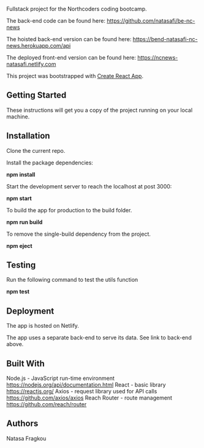 Fullstack project for the Northcoders coding bootcamp.

The back-end code can be found here: https://github.com/natasafi/be-nc-news

The hoisted back-end version can be found here: https://bend-natasafi-nc-news.herokuapp.com/api

The deployed front-end version can be found here: https://ncnews-natasafi.netlify.com

This project was bootstrapped with [Create React App](https://github.com/facebook/create-react-app).

## Getting Started
These instructions will get you a copy of the project running on your local machine.

## Installation
Clone the current repo.

Install the package dependencies:

**npm install**

Start the development server to reach the localhost at post 3000:

**npm start**

To build the app for production to the build folder.

**npm run build**

To remove the single-build dependency from the project.

**npm eject**

## Testing

Run the following command to test the utils function

**npm test**

## Deployment

The app is hosted on Netlify.

The app uses a separate back-end to serve its data. See link to back-end above.

## Built With
Node.js - JavaScript run-time environment https://nodejs.org/api/documentation.html
React - basic library https://reactjs.org/
Axios - request library used for API calls https://github.com/axios/axios
Reach Router - route management https://github.com/reach/router

## Authors
Natasa Fragkou
